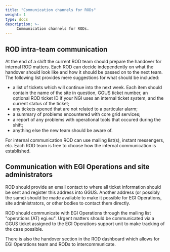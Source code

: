 ```yaml
---
title: "Communication channels for RODs"
weight: 1
type: docs
description: >-
     Communication channels for RODs.
---
```


## ROD intra-team communication

At the end of a shift the current ROD team should prepare the handover for
internal ROD matters. Each ROD can decide independently on what the handover
should look like and how it should be passed on to the next team. The following
list provides mere suggestions for what should be included:

- a list of tickets which will continue into the next week. Each item should
  contain the name of the site in question, GGUS ticket number, an optional ROD
  ticket ID if your NGI uses an internal ticket system, and the current status
  of the ticket;
- any tickets opened that are not related to a particular alarm;
- a summary of problems encountered with core grid services;
- a report of any problems with operational tools that occured during the shift;
- anything else the new team should be aware of.

For internal communication ROD can use mailing list(s), instant messengers, etc.
Each ROD team is free to choose how the internal communication is established.

## Communication with EGI Operations and site administrators

ROD should provide an email contact to where all ticket information should be
sent and register this address into GGUS. Another address (or possibly the same)
should be made available to make it possible for EGI Operations, site
administrators, or other bodies to contact them directly.

ROD should communicate with EGI Operations through the mailing list
"operations (AT) egi.eu". Urgent matters should be communicated via a GGUS ticket
assigned to the EGI Operations support unit to make tracking of the case possible.

There is also the handover section in the ROD dashboard which allows for EGI
Operations team and RODs to intercommunicate.
